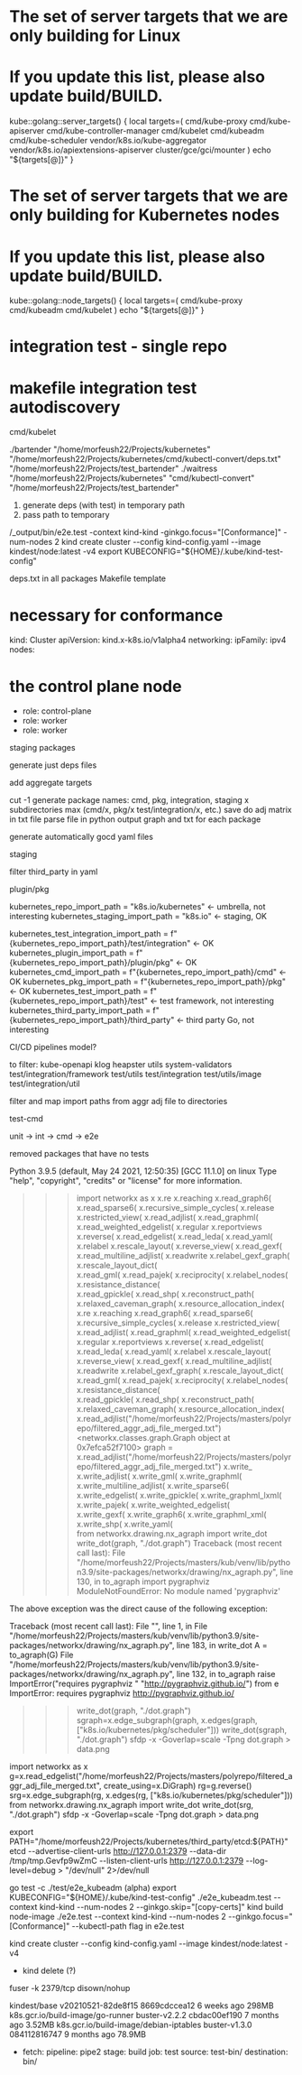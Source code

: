 # The set of server targets that we are only building for Linux
# If you update this list, please also update build/BUILD.
kube::golang::server_targets() {
  local targets=(
    cmd/kube-proxy
    cmd/kube-apiserver
    cmd/kube-controller-manager
    cmd/kubelet
    cmd/kubeadm
    cmd/kube-scheduler
    vendor/k8s.io/kube-aggregator
    vendor/k8s.io/apiextensions-apiserver
    cluster/gce/gci/mounter
  )
  echo "${targets[@]}"
}

# The set of server targets that we are only building for Kubernetes nodes
# If you update this list, please also update build/BUILD.
kube::golang::node_targets() {
  local targets=(
    cmd/kube-proxy
    cmd/kubeadm
    cmd/kubelet
  )
  echo "${targets[@]}"
}

# integration test - single repo
# makefile integration test autodiscovery

cmd/kubelet


./bartender "/home/morfeush22/Projects/kubernetes" "/home/morfeush22/Projects/kubernetes/cmd/kubectl-convert/deps.txt" "/home/morfeush22/Projects/test_bartender"
./waitress "/home/morfeush22/Projects/kubernetes" "cmd/kubectl-convert" "/home/morfeush22/Projects/test_bartender"

1. generate deps (with test) in temporary path
2. pass path to temporary

/_output/bin/e2e.test -context kind-kind -ginkgo.focus="\[Conformance\]" -num-nodes 2
kind create cluster --config kind-config.yaml --image kindest/node:latest -v4
export KUBECONFIG="${HOME}/.kube/kind-test-config"

deps.txt in all packages
Makefile template

# necessary for conformance
kind: Cluster
apiVersion: kind.x-k8s.io/v1alpha4
networking:
  ipFamily: ipv4
nodes:
# the control plane node
- role: control-plane
- role: worker
- role: worker

staging packages

generate just deps files

add aggregate targets

cut -1
generate package names: cmd, pkg, integration, staging
x subdirectories max (cmd/x, pkg/x test/integration/x, etc.)
save do adj matrix in txt file
parse file in python
output graph and txt for each package

generate automatically gocd yaml files

staging

filter third_party in yaml

plugin/pkg

kubernetes_repo_import_path = "k8s.io/kubernetes" <- umbrella, not interesting
kubernetes_staging_import_path = "k8s.io" <- staging, OK

kubernetes_test_integration_import_path = f"{kubernetes_repo_import_path}/test/integration" <- OK
kubernetes_plugin_import_path = f"{kubernetes_repo_import_path}/plugin/pkg" <- OK
kubernetes_cmd_import_path = f"{kubernetes_repo_import_path}/cmd" <- OK
kubernetes_pkg_import_path = f"{kubernetes_repo_import_path}/pkg" <- OK
kubernetes_test_import_path = f"{kubernetes_repo_import_path}/test" <- test framework, not interesting
kubernetes_third_party_import_path = f"{kubernetes_repo_import_path}/third_party" <- third party Go, not interesting

CI/CD pipelines model?

to filter:
kube-openapi
klog
heapster
utils
system-validators
test/integration/framework
test/utils
test/integration
test/utils/image
test/integration/util

filter and map import paths from aggr adj file to directories

test-cmd

unit -> int -> cmd -> e2e

removed packages that have no tests

Python 3.9.5 (default, May 24 2021, 12:50:35)
[GCC 11.1.0] on linux
Type "help", "copyright", "credits" or "license" for more information.
>>> import networkx as x
>>> x.re
x.reaching                    x.read_graph6(                x.read_sparse6(               x.recursive_simple_cycles(    x.release                     x.restricted_view(
x.read_adjlist(               x.read_graphml(               x.read_weighted_edgelist(     x.regular                     x.reportviews                 x.reverse(
x.read_edgelist(              x.read_leda(                  x.read_yaml(                  x.relabel                     x.rescale_layout(             x.reverse_view(
x.read_gexf(                  x.read_multiline_adjlist(     x.readwrite                   x.relabel_gexf_graph(         x.rescale_layout_dict(        
x.read_gml(                   x.read_pajek(                 x.reciprocity(                x.relabel_nodes(              x.resistance_distance(        
x.read_gpickle(               x.read_shp(                   x.reconstruct_path(           x.relaxed_caveman_graph(      x.resource_allocation_index(  
>>> x.re
x.reaching                    x.read_graph6(                x.read_sparse6(               x.recursive_simple_cycles(    x.release                     x.restricted_view(
x.read_adjlist(               x.read_graphml(               x.read_weighted_edgelist(     x.regular                     x.reportviews                 x.reverse(
x.read_edgelist(              x.read_leda(                  x.read_yaml(                  x.relabel                     x.rescale_layout(             x.reverse_view(
x.read_gexf(                  x.read_multiline_adjlist(     x.readwrite                   x.relabel_gexf_graph(         x.rescale_layout_dict(        
x.read_gml(                   x.read_pajek(                 x.reciprocity(                x.relabel_nodes(              x.resistance_distance(        
x.read_gpickle(               x.read_shp(                   x.reconstruct_path(           x.relaxed_caveman_graph(      x.resource_allocation_index(  
>>> x.read_adjlist("/home/morfeush22/Projects/masters/polyrepo/filtered_aggr_adj_file_merged.txt")
<networkx.classes.graph.Graph object at 0x7efca52f7100>
>>> graph = x.read_adjlist("/home/morfeush22/Projects/masters/polyrepo/filtered_aggr_adj_file_merged.txt")
>>> x.write_
x.write_adjlist(            x.write_gml(                x.write_graphml(            x.write_multiline_adjlist(  x.write_sparse6(            
x.write_edgelist(           x.write_gpickle(            x.write_graphml_lxml(       x.write_pajek(              x.write_weighted_edgelist(  
x.write_gexf(               x.write_graph6(             x.write_graphml_xml(        x.write_shp(                x.write_yaml(               
>>> from networkx.drawing.nx_agraph import write_dot
>>> write_dot(graph, "./dot.graph")
Traceback (most recent call last):
File "/home/morfeush22/Projects/masters/kub/venv/lib/python3.9/site-packages/networkx/drawing/nx_agraph.py", line 130, in to_agraph
import pygraphviz
ModuleNotFoundError: No module named 'pygraphviz'

The above exception was the direct cause of the following exception:

Traceback (most recent call last):
File "<stdin>", line 1, in <module>
File "/home/morfeush22/Projects/masters/kub/venv/lib/python3.9/site-packages/networkx/drawing/nx_agraph.py", line 183, in write_dot
A = to_agraph(G)
File "/home/morfeush22/Projects/masters/kub/venv/lib/python3.9/site-packages/networkx/drawing/nx_agraph.py", line 132, in to_agraph
raise ImportError("requires pygraphviz " "http://pygraphviz.github.io/") from e
ImportError: requires pygraphviz http://pygraphviz.github.io/
>>> write_dot(graph, "./dot.graph")
>>> sgraph=x.edge_subgraph(graph, x.edges(graph, ["k8s.io/kubernetes/pkg/scheduler"]))
>>> write_dot(sgraph, "./dot.graph")
sfdp -x -Goverlap=scale -Tpng dot.graph > data.png

import networkx as x
g=x.read_edgelist("/home/morfeush22/Projects/masters/polyrepo/filtered_aggr_adj_file_merged.txt", create_using=x.DiGraph)
rg=g.reverse()
srg=x.edge_subgraph(rg, x.edges(rg, ["k8s.io/kubernetes/pkg/scheduler"]))
from networkx.drawing.nx_agraph import write_dot
write_dot(srg, "./dot.graph")
sfdp -x -Goverlap=scale -Tpng dot.graph > data.png

export PATH="/home/morfeush22/Projects/kubernetes/third_party/etcd:${PATH}"
etcd --advertise-client-urls http://127.0.0.1:2379 --data-dir /tmp/tmp.Gevfp9wZmC --listen-client-urls http://127.0.0.1:2379 --log-level=debug > "/dev/null" 2>/dev/null

go test -c ./test/e2e_kubeadm
(alpha)
export KUBECONFIG="${HOME}/.kube/kind-test-config"
./e2e_kubeadm.test --context kind-kind --num-nodes 2 --ginkgo.skip="\[copy-certs\]"
kind build node-image
./e2e.test --context kind-kind --num-nodes 2 --ginkgo.focus="\[Conformance\]"
--kubectl-path flag in e2e.test

kind create cluster --config kind-config.yaml --image kindest/node:latest -v4
+ kind delete (?)

fuser -k 2379/tcp
disown/nohup

kindest/base                             v20210521-82de8f15   8669cdccea12   6 weeks ago      298MB
k8s.gcr.io/build-image/go-runner         buster-v2.2.2        cbdac00ef190   7 months ago     3.52MB
k8s.gcr.io/build-image/debian-iptables   buster-v1.3.0        084112816747   9 months ago     78.9MB

- fetch:
     pipeline: pipe2
     stage: build
     job: test
     source: test-bin/
     destination: bin/
